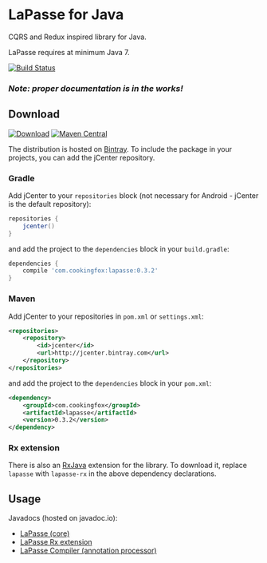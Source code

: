# LaPasse for Java

CQRS and Redux inspired library for Java.

LaPasse requires at minimum Java 7.

[![Build Status](https://travis-ci.org/cookingfox/lapasse-java.svg?branch=master)](https://travis-ci.org/cookingfox/lapasse-java)

### _Note: proper documentation is in the works!_

## Download

[![Download](https://api.bintray.com/packages/cookingfox/maven/lapasse-java/images/download.svg)](https://bintray.com/cookingfox/maven/lapasse-java/_latestVersion)
[![Maven Central](https://maven-badges.herokuapp.com/maven-central/com.cookingfox/lapasse/badge.svg)](https://maven-badges.herokuapp.com/maven-central/com.cookingfox/lapasse)

The distribution is hosted on [Bintray](https://bintray.com/cookingfox/maven/lapasse-java/view).
To include the package in your projects, you can add the jCenter repository.

### Gradle

Add jCenter to your `repositories` block (not necessary for Android - jCenter is the default
repository):

```groovy
repositories {
    jcenter()
}
```

and add the project to the `dependencies` block in your `build.gradle`:

```groovy
dependencies {
    compile 'com.cookingfox:lapasse:0.3.2'
}
```

### Maven

Add jCenter to your repositories in `pom.xml` or `settings.xml`:

```xml
<repositories>
    <repository>
        <id>jcenter</id>
        <url>http://jcenter.bintray.com</url>
    </repository>
</repositories>
```

and add the project to the `dependencies` block in your `pom.xml`:

```xml
<dependency>
    <groupId>com.cookingfox</groupId>
    <artifactId>lapasse</artifactId>
    <version>0.3.2</version>
</dependency>
```

### Rx extension

There is also an [RxJava](https://github.com/ReactiveX/RxJava) extension for the library. To
download it, replace `lapasse` with `lapasse-rx` in the above dependency declarations.

## Usage

Javadocs (hosted on javadoc.io):
- [LaPasse (core)](http://www.javadoc.io/doc/com.cookingfox/lapasse/0.3.2)
- [LaPasse Rx extension](http://www.javadoc.io/doc/com.cookingfox/lapasse-rx/0.3.2)
- [LaPasse Compiler (annotation processor)](http://www.javadoc.io/doc/com.cookingfox/lapasse-compiler/0.3.2)

